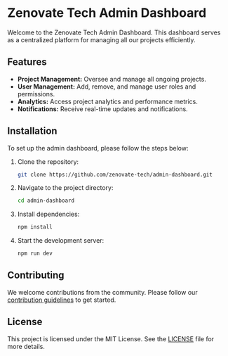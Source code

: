# Zenovate Tech Admin Dashboard

Welcome to the Zenovate Tech Admin Dashboard. This dashboard serves as a centralized platform for managing all our projects efficiently.

## Features

- **Project Management:** Oversee and manage all ongoing projects.
- **User Management:** Add, remove, and manage user roles and permissions.
- **Analytics:** Access project analytics and performance metrics.
- **Notifications:** Receive real-time updates and notifications.

## Installation

To set up the admin dashboard, please follow the steps below:

1. Clone the repository:
   ```bash
   git clone https://github.com/zenovate-tech/admin-dashboard.git
   ```

2. Navigate to the project directory:
   ```bash
   cd admin-dashboard
   ```

3. Install dependencies:
   ```bash
   npm install
   ```

4. Start the development server:
   ```bash
   npm run dev
   ```

## Contributing

We welcome contributions from the community. Please follow our [contribution guidelines](CONTRIBUTING.md) to get started.

## License

This project is licensed under the MIT License. See the [LICENSE](LICENSE) file for more details.

